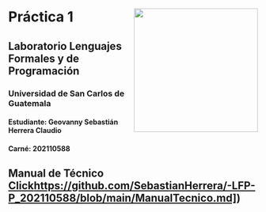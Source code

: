 # <img align="right"  src="https://user-images.githubusercontent.com/98846377/228122192-39550552-e166-4bad-9f63-597087b091b6.png" width="250px"/> Práctica 1        



## Laboratorio Lenguajes Formales y de Programación
### Universidad de San Carlos de Guatemala
#### Estudiante: Geovanny Sebastián Herrera Claudio
#### Carné: 202110588

## Manual de Técnico [Click]([https://github.com/SebastianHerrera/-LFP-P_202110588/blob/main/ManualTecnico.md)https://github.com/SebastianHerrera/-LFP-P_202110588/blob/main/ManualTecnico.md])
